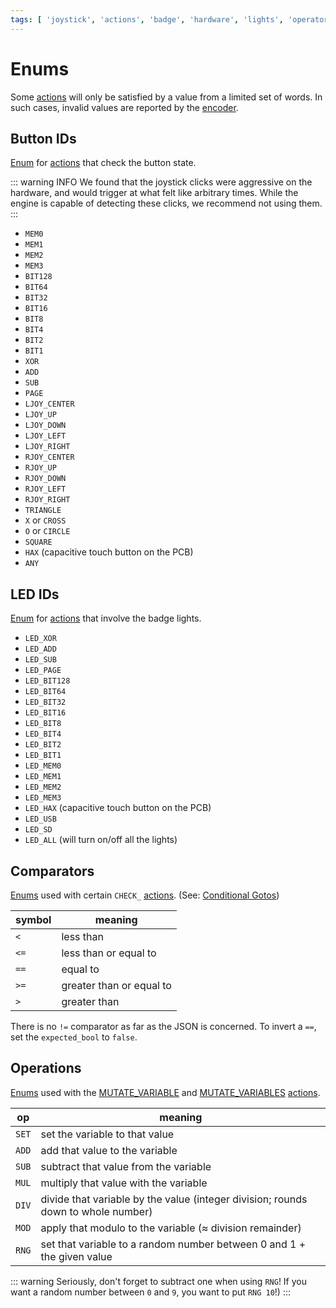 ```yaml
---
tags: [ 'joystick', 'actions', 'badge', 'hardware', 'lights', 'operators', 'mutate', 'multiply', 'add', 'subtract', 'divide', 'modulo', 'rng' ]
---
```


# Enums

Some [actions](actions) will only be satisfied by a value from a limited set of words. In such cases, invalid values are reported by the [encoder](encoder).

## Button IDs

[Enum](enums) for [actions](actions) that check the button state.

::: warning INFO
We found that the joystick clicks were aggressive on the hardware, and would trigger at what felt like arbitrary times. While the engine is capable of detecting these clicks, we recommend not using them.
:::

- `MEM0`
- `MEM1`
- `MEM2`
- `MEM3`
- `BIT128`
- `BIT64`
- `BIT32`
- `BIT16`
- `BIT8`
- `BIT4`
- `BIT2`
- `BIT1`
- `XOR`
- `ADD`
- `SUB`
- `PAGE`
- `LJOY_CENTER`
- `LJOY_UP`
- `LJOY_DOWN`
- `LJOY_LEFT`
- `LJOY_RIGHT`
- `RJOY_CENTER`
- `RJOY_UP`
- `RJOY_DOWN`
- `RJOY_LEFT`
- `RJOY_RIGHT`
- `TRIANGLE`
- `X` or `CROSS`
- `O` or `CIRCLE`
- `SQUARE`
- `HAX` (capacitive touch button on the PCB)
- `ANY`

## LED IDs

[Enum](enums) for [actions](actions) that involve the badge lights.

- `LED_XOR`
- `LED_ADD`
- `LED_SUB`
- `LED_PAGE`
- `LED_BIT128`
- `LED_BIT64`
- `LED_BIT32`
- `LED_BIT16`
- `LED_BIT8`
- `LED_BIT4`
- `LED_BIT2`
- `LED_BIT1`
- `LED_MEM0`
- `LED_MEM1`
- `LED_MEM2`
- `LED_MEM3`
- `LED_HAX` (capacitive touch button on the PCB)
- `LED_USB`
- `LED_SD`
- `LED_ALL` (will turn on/off all the lights)

## Comparators

[Enums](enums) used with certain `CHECK_` [actions](actions). (See: [Conditional Gotos](conditional_gotos))

symbol | meaning
---|---
`<`  | less than
`<=` | less than or equal to
`==` | equal to
`>=` | greater than or equal to
`>`  | greater than

There is no `!=` comparator as far as the JSON is concerned. To invert a `==`, set the `expected_bool` to `false`.

## Operations

[Enums](enums) used with the [MUTATE_VARIABLE](actions/MUTATE_VARIABLE) and [MUTATE_VARIABLES](actions/MUTATE_VARIABLES) [actions](actions).

op | meaning
---|---
`SET` | set the variable to that value
`ADD` | add that value to the variable
`SUB` | subtract that value from the variable
`MUL` | multiply that value with the variable
`DIV` | divide that variable by the value (integer division; rounds down to whole number)
`MOD` | apply that modulo to the variable (≈ division remainder)
`RNG` | set that variable to a random number between 0 and 1 + the given value

::: warning
Seriously, don't forget to subtract one when using `RNG`! If you want a random number between `0` and `9`, you want to put `RNG 10`!)
:::
